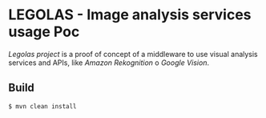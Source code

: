 LEGOLAS - Image analysis services usage Poc
===========================================

*Legolas project* is a proof of concept of a middleware to use visual analysis services and APIs, like *Amazon Rekognition* o *Google Vision*.


Build 
-----

    $ mvn clean install
